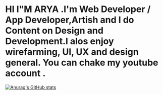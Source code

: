 # HI I"M ARYA .I'm Web Developer / App Developer,Artish and I do Content on Design and Development.I alos enjoy wirefarming, UI, UX and design general. You can chake my youtube account .
[![Anurag's GitHub stats](https://github-readme-stats.vercel.app/api?username=MR.Arya_Singh)](https://github.com/anuraghazra/github-readme-stats)

